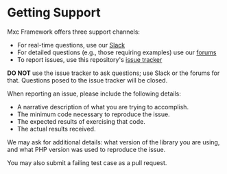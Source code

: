# Getting Support

Mxc Framework offers three support channels:

- For real-time questions, use our
  [Slack](https://Mxcframework-slack.herokuapp.com)
- For detailed questions (e.g., those requiring examples) use our
  [forums](https://discourse.Mxcframework.com/c/questions/components)
- To report issues, use this repository's
  [issue tracker](https://github.com/Mxcframework/Mxc-servicemanager/issues/new)

**DO NOT** use the issue tracker to ask questions; use Slack or the forums for
that. Questions posed to the issue tracker will be closed.

When reporting an issue, please include the following details:

- A narrative description of what you are trying to accomplish.
- The minimum code necessary to reproduce the issue.
- The expected results of exercising that code.
- The actual results received.

We may ask for additional details: what version of the library you are using,
and what PHP version was used to reproduce the issue.

You may also submit a failing test case as a pull request.
